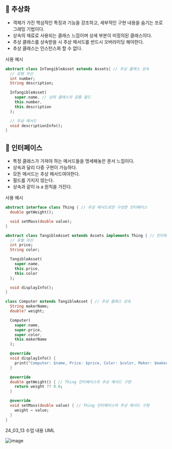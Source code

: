 ## 📌 추상화

+ 객체가 가진 핵심적인 특징과 기능을 강조하고, 세부적인 구현 내용을 숨기는 프로그래밍 기법이다.
+ 상속의 재료로 사용되는 클래스 느낌이며 상세 부분이 미정의된 클래스이다.
+ 추상 클래스를 상속받을 시 추상 메서드를 반드시 오버라이딩 해야한다.
+ 추상 클래스는 인스턴스화 할 수 없다.

사용 예시
```dart
abstract class InTangibleAsset extends Assets{ // 추상 클래스 상속
  // 유형 자산
  int number;
  String description;

  InTangibleAsset(
    super.name, // 상위 클래스의 공통 필드
    this.number,
    this.description
  );

  // 추상 메서드
  void descriptionInfo();
}
```

## 📌 인터페이스

+ 특정 클래스가 가져야 하는 메서드들을 명세해놓은 문서 느낌이다.
+ 상속과 달리 다중 구현이 가능하다.
+ 모든 메서드는 추상 메서드여야한다.
+ 필드를 가지지 않는다.
+ 상속과 같이 is a 원칙을 가진다.

사용 예시
```dart
abstract interface class Thing { // 추상 메서드로만 구성한 인터페이스
  double getWeight();

  void setMass(double value);
}

abstract class TangibleAsset extends Assets implements Thing { // 인터페이스 Thing 구현 
  // 유형 자산
  int price;
  String color;

  TangibleAsset(
    super.name,
    this.price,
    this.color
  );

  void displayInfo();
}

class Computer extends TangibleAsset { // 추상 클래스 상속
  String makerName;
  double? weight;

  Computer(
    super.name,
    super.price,
    super.color,
    this.makerName
  );

  @override
  void displayInfo() {
    print("Computer: $name, Price: $price, Color: $color, Maker: $makerName");
  }

  @override
  double getWeight() { // Thing 인터페이스의 추상 메서드 구현
    return weight ?? 0.0;
  }

  @override
  void setMass(double value) { // Thing 인터페이스의 추상 메서드 구현
    weight = value;
  }
}
```

24_03_13 수업 내용 UML

![image](https://github.com/jiwonHub/TIL/assets/118645166/429dfb06-224e-427d-ae9e-7da7271e37dd)
